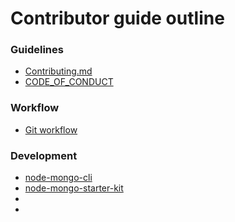# Contributor guide outline
### Guidelines
* [Contributing.md](https://github.com/code-collabo/docs/blob/main/contributing.md)
* [CODE_OF_CONDUCT](https://github.com/code-collabo/docs/blob/main/CODE_OF_CONDUCT.md)

### Workflow 
* [Git workflow](https://github.com/code-collabo/docs/blob/main/contributor-guide/git-workflow.md)

### Development
* [node-mongo-cli](https://github.com/code-collabo/docs/blob/main/contributor-guide/node-mongo-cli/development.md)
* [node-mongo-starter-kit](https://github.com/code-collabo/docs/blob/main/contributor-guide/node-mongo-starter-kit/development.md)
* []()
* []()
